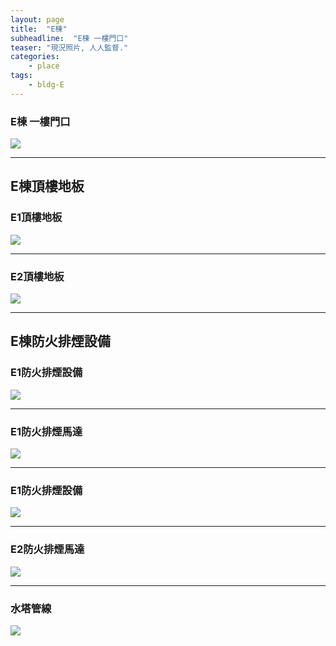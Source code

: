 ```yaml
---
layout: page
title:  "E棟"
subheadline:  "E棟 一樓門口"
teaser: "現況照片, 人人監督."
categories:
    - place
tags:
    - bldg-E
---
```


### E棟 一樓門口
![](https://github.com/coconutcity30050/community27/blob/gh-pages/assets/place/E%E6%A3%9F_%E4%B8%80%E6%A8%93%E5%85%A5%E5%8F%A3_20241018.jpg?raw=true)

---
## E棟頂樓地板
### E1頂樓地板
![](https://github.com/coconutcity30050/community27/blob/gh-pages/assets/place/E1%E9%A0%82%E6%A8%93_%E5%9C%B0%E6%9D%BF.jpg?raw=true)

---
### E2頂樓地板
![](https://github.com/coconutcity30050/community27/blob/gh-pages/assets/place/E2%E9%A0%82%E6%A8%93_%E5%9C%B0%E6%9D%BF.jpg?raw=true)

---
## E棟防火排煙設備

### E1防火排煙設備
![](https://github.com/coconutcity30050/community27/blob/gh-pages/assets/place/E1%E9%A0%82%E6%A8%93_%E6%8E%92%E9%A2%A8%E9%9B%BB%E6%A9%9F.jpg?raw=true)

---
### E1防火排煙馬達
![](https://github.com/coconutcity30050/community27/blob/gh-pages/assets/place/E1%E9%A0%82%E6%A8%93_%E9%98%B2%E7%81%AB%E6%8E%92%E7%85%99%E9%A6%AC%E9%81%94.jpg?raw=true)

---
### E1防火排煙設備
![](https://github.com/coconutcity30050/community27/blob/gh-pages/assets/place/E2%E9%A0%82%E6%A8%93_%E6%8E%92%E9%A2%A8%E9%9B%BB%E6%A9%9F.jpg?raw=true)

---
### E2防火排煙馬達
![](https://github.com/coconutcity30050/community27/blob/gh-pages/assets/place/E2%E9%A0%82%E6%A8%93_%E9%98%B2%E7%81%AB%E6%8E%92%E7%85%99%E9%A6%AC%E9%81%94.jpg?raw=true)

---
### 水塔管線
![](https://github.com/coconutcity30050/community27/blob/gh-pages/assets/place/E1%E9%A0%82%E6%A8%93_%E6%B0%B4%E5%A1%94%E7%AE%A1%E7%B7%9A.jpg?raw=true)


